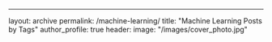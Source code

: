 ---
layout: archive
permalink: /machine-learning/
title: "Machine Learning Posts by Tags"
author_profile: true
header:
 image: "/images/cover_photo.jpg"


